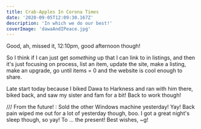 ```yaml
---
title: Crab-Apples In Corona Times
date: '2020-09-05T12:09:30.167Z'
description: 'In which we do our best!'
coverImage: 'dawaAndIPeace.jpg'
---
```


Good, ah, missed it, 12:10pm, good afternoon though!

So I think if I can just get _something_ up that I can link to in listings, and then it's just focusing on process, list an item, update the site, make a listing, make an upgrade, go until items = 0 and the website is cool enough to share.

Late start today because I biked Dawa to Harkness and ran with him there, biked back, and saw my sister and fam for a bit! Back to work though!

/// From the future! : Sold the other Windows machine yesterday! Yay! Back pain wiped me out for a lot of yesterday though, boo. I got a great night's sleep though, so yay! To ... the present! Best wishes, ~g!
